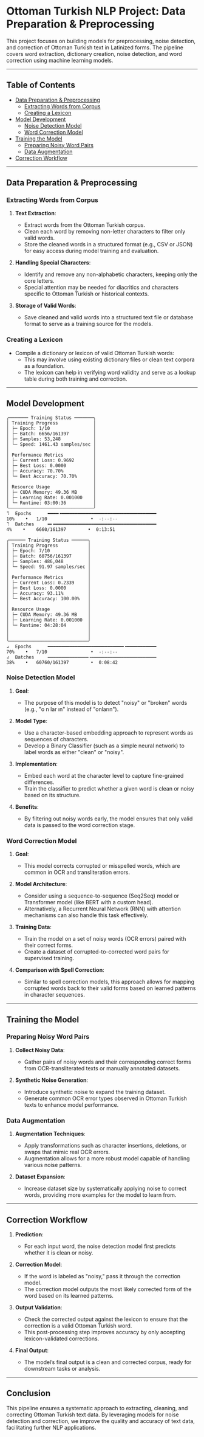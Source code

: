 # Ottoman Turkish NLP Project: Data Preparation & Preprocessing

This project focuses on building models for preprocessing, noise detection, and correction of Ottoman Turkish text in Latinized forms. The pipeline covers word extraction, dictionary creation, noise detection, and word correction using machine learning models.

---

## Table of Contents
- [Data Preparation & Preprocessing](#data-preparation--preprocessing)
  - [Extracting Words from Corpus](#extracting-words-from-corpus)
  - [Creating a Lexicon](#creating-a-lexicon)
- [Model Development](#model-development)
  - [Noise Detection Model](#noise-detection-model)
  - [Word Correction Model](#word-correction-model)
- [Training the Model](#training-the-model)
  - [Preparing Noisy Word Pairs](#preparing-noisy-word-pairs)
  - [Data Augmentation](#data-augmentation)
- [Correction Workflow](#correction-workflow)

---

## Data Preparation & Preprocessing

### Extracting Words from Corpus

1. **Text Extraction**:
   - Extract words from the Ottoman Turkish corpus.
   - Clean each word by removing non-letter characters to filter only valid words.
   - Store the cleaned words in a structured format (e.g., CSV or JSON) for easy access during model training and evaluation.

2. **Handling Special Characters**:
   - Identify and remove any non-alphabetic characters, keeping only the core letters.
   - Special attention may be needed for diacritics and characters specific to Ottoman Turkish or historical contexts.

3. **Storage of Valid Words**:
   - Save cleaned and valid words into a structured text file or database format to serve as a training source for the models.

### Creating a Lexicon

- Compile a dictionary or lexicon of valid Ottoman Turkish words:
  - This may involve using existing dictionary files or clean text corpora as a foundation.
  - The lexicon can help in verifying word validity and serve as a lookup table during both training and correction.

---

## Model Development
```
╭─────── Training Status ───────╮
│ Training Progress             │
│ ├─ Epoch: 1/10                │
│ ├─ Batch: 6656/161397         │
│ ├─ Samples: 53,248            │
│ └─ Speed: 1461.43 samples/sec │
│                               │
│ Performance Metrics           │
│ ├─ Current Loss: 0.9692       │
│ ├─ Best Loss: 0.0000          │
│ ├─ Accuracy: 70.70%           │
│ └─ Best Accuracy: 70.70%      │
│                               │
│ Resource Usage                │
│ ├─ CUDA Memory: 49.36 MB      │
│ ├─ Learning Rate: 0.001000    │
│ └─ Runtime: 03:00:36          │
╰───────────────────────────────╯
⠹  Epochs      ━━━━╺━━━━━━━━━━━━━━━━━━━━━━━━━━━━━━━━━━━                       10%    •   1/10                •  -:--:--  
⠹  Batches     ━╸━━━━━━━━━━━━━━━━━━━━━━━━━━━━━━━━━━━━━━                        4%    •    6660/161397        •  0:13:51  

╭────── Training Status ──────╮
│ Training Progress           │
│ ├─ Epoch: 7/10              │
│ ├─ Batch: 60756/161397      │
│ ├─ Samples: 486,048         │
│ └─ Speed: 91.97 samples/sec │
│                             │
│ Performance Metrics         │
│ ├─ Current Loss: 0.2339     │
│ ├─ Best Loss: 0.0000        │
│ ├─ Accuracy: 93.11%         │
│ └─ Best Accuracy: 100.00%   │
│                             │
│ Resource Usage              │
│ ├─ CUDA Memory: 49.36 MB    │
│ ├─ Learning Rate: 0.001000  │
│ └─ Runtime: 04:28:04        │
│                             │
│                             │
╰─────────────────────────────╯
⠴  Epochs      ━━━━━━━━━━━━━━━━━━━━━━━━━━━━╺━━━━━━━━━━━                       70%    •   7/10                •  -:--:--  
⠴  Batches     ━━━━━━━━━━━━━━━╺━━━━━━━━━━━━━━━━━━━━━━━━                       38%    •   60760/161397        •  0:08:42  
```
### Noise Detection Model

1. **Goal**:
   - The purpose of this model is to detect "noisy" or "broken" words (e.g., "o n lar ın" instead of "onların").

2. **Model Type**:
   - Use a character-based embedding approach to represent words as sequences of characters.
   - Develop a Binary Classifier (such as a simple neural network) to label words as either "clean" or "noisy".

3. **Implementation**:
   - Embed each word at the character level to capture fine-grained differences.
   - Train the classifier to predict whether a given word is clean or noisy based on its structure.
   
4. **Benefits**:
   - By filtering out noisy words early, the model ensures that only valid data is passed to the word correction stage.

### Word Correction Model

1. **Goal**:
   - This model corrects corrupted or misspelled words, which are common in OCR and transliteration errors.

2. **Model Architecture**:
   - Consider using a sequence-to-sequence (Seq2Seq) model or Transformer model (like BERT with a custom head).
   - Alternatively, a Recurrent Neural Network (RNN) with attention mechanisms can also handle this task effectively.

3. **Training Data**:
   - Train the model on a set of noisy words (OCR errors) paired with their correct forms.
   - Create a dataset of corrupted-to-corrected word pairs for supervised training.

4. **Comparison with Spell Correction**:
   - Similar to spell correction models, this approach allows for mapping corrupted words back to their valid forms based on learned patterns in character sequences.

---

## Training the Model

### Preparing Noisy Word Pairs

1. **Collect Noisy Data**:
   - Gather pairs of noisy words and their corresponding correct forms from OCR-transliterated texts or manually annotated datasets.
   
2. **Synthetic Noise Generation**:
   - Introduce synthetic noise to expand the training dataset.
   - Generate common OCR error types observed in Ottoman Turkish texts to enhance model performance.

### Data Augmentation

1. **Augmentation Techniques**:
   - Apply transformations such as character insertions, deletions, or swaps that mimic real OCR errors.
   - Augmentation allows for a more robust model capable of handling various noise patterns.

2. **Dataset Expansion**:
   - Increase dataset size by systematically applying noise to correct words, providing more examples for the model to learn from.

---

## Correction Workflow

1. **Prediction**:
   - For each input word, the noise detection model first predicts whether it is clean or noisy.
   
2. **Correction Model**:
   - If the word is labeled as "noisy," pass it through the correction model.
   - The correction model outputs the most likely corrected form of the word based on its learned patterns.

3. **Output Validation**:
   - Check the corrected output against the lexicon to ensure that the correction is a valid Ottoman Turkish word.
   - This post-processing step improves accuracy by only accepting lexicon-validated corrections.

4. **Final Output**:
   - The model’s final output is a clean and corrected corpus, ready for downstream tasks or analysis.

---

## Conclusion

This pipeline ensures a systematic approach to extracting, cleaning, and correcting Ottoman Turkish text data. By leveraging models for noise detection and correction, we improve the quality and accuracy of text data, facilitating further NLP applications.

